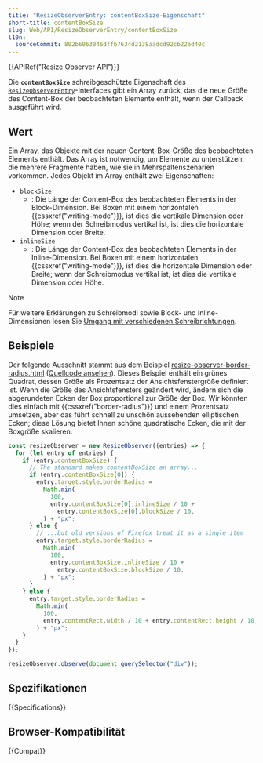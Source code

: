 ```yaml
---
title: "ResizeObserverEntry: contentBoxSize-Eigenschaft"
short-title: contentBoxSize
slug: Web/API/ResizeObserverEntry/contentBoxSize
l10n:
  sourceCommit: 802b6063046dffb7634d2138aadcd92cb22ed40c
---
```


{{APIRef("Resize Observer API")}}

Die **`contentBoxSize`** schreibgeschützte Eigenschaft des [`ResizeObserverEntry`](/de/docs/Web/API/ResizeObserverEntry)-Interfaces gibt ein Array zurück, das die neue Größe des Content-Box der beobachteten Elemente enthält, wenn der Callback ausgeführt wird.

## Wert

Ein Array, das Objekte mit der neuen Content-Box-Größe des beobachteten Elements enthält. Das Array ist notwendig, um Elemente zu unterstützen, die mehrere Fragmente haben, wie sie in Mehrspaltenszenarien vorkommen. Jedes Objekt im Array enthält zwei Eigenschaften:

- `blockSize`
  - : Die Länge der Content-Box des beobachteten Elements in der Block-Dimension. Bei Boxen mit einem horizontalen {{cssxref("writing-mode")}}, ist dies die vertikale Dimension oder Höhe; wenn der Schreibmodus vertikal ist, ist dies die horizontale Dimension oder Breite.
- `inlineSize`
  - : Die Länge der Content-Box des beobachteten Elements in der Inline-Dimension. Bei Boxen mit einem horizontalen {{cssxref("writing-mode")}}, ist dies die horizontale Dimension oder Breite; wenn der Schreibmodus vertikal ist, ist dies die vertikale Dimension oder Höhe.

> [!NOTE]
> Für weitere Erklärungen zu Schreibmodi sowie Block- und Inline-Dimensionen lesen Sie [Umgang mit verschiedenen Schreibrichtungen](/de/docs/Learn/CSS/Building_blocks/Handling_different_text_directions).

## Beispiele

Der folgende Ausschnitt stammt aus dem Beispiel [resize-observer-border-radius.html](https://mdn.github.io/dom-examples/resize-observer/resize-observer-border-radius.html)
([Quellcode ansehen](https://github.com/mdn/dom-examples/blob/main/resize-observer/resize-observer-border-radius.html)). Dieses Beispiel enthält ein grünes Quadrat, dessen Größe als Prozentsatz der Ansichtsfenstergröße definiert ist. Wenn die Größe des Ansichtsfensters geändert wird, ändern sich die abgerundeten Ecken der Box proportional zur Größe der Box. Wir könnten dies einfach mit {{cssxref("border-radius")}} und einem Prozentsatz umsetzen, aber das führt schnell zu unschön aussehenden elliptischen Ecken; diese Lösung bietet Ihnen schöne quadratische Ecken, die mit der Boxgröße skalieren.

```js
const resizeObserver = new ResizeObserver((entries) => {
  for (let entry of entries) {
    if (entry.contentBoxSize) {
      // The standard makes contentBoxSize an array...
      if (entry.contentBoxSize[0]) {
        entry.target.style.borderRadius =
          Math.min(
            100,
            entry.contentBoxSize[0].inlineSize / 10 +
              entry.contentBoxSize[0].blockSize / 10,
          ) + "px";
      } else {
        // ...but old versions of Firefox treat it as a single item
        entry.target.style.borderRadius =
          Math.min(
            100,
            entry.contentBoxSize.inlineSize / 10 +
              entry.contentBoxSize.blockSize / 10,
          ) + "px";
      }
    } else {
      entry.target.style.borderRadius =
        Math.min(
          100,
          entry.contentRect.width / 10 + entry.contentRect.height / 10,
        ) + "px";
    }
  }
});

resizeObserver.observe(document.querySelector("div"));
```

## Spezifikationen

{{Specifications}}

## Browser-Kompatibilität

{{Compat}}

